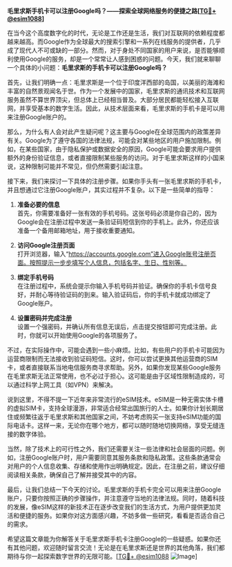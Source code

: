 **毛里求斯手机卡可以注册Google吗？——探索全球网络服务的便捷之路[[TG💪+ @esim1088](https://t.me/s/esim1088)]**

在当今这个高度数字化的时代，无论是工作还是生活，我们对互联网的依赖程度都越来越高。而Google作为全球最大的搜索引擎和一系列在线服务的提供者，几乎成了现代人不可或缺的一部分。然而，对于身处不同国家的用户来说，是否能够顺利使用Google的服务，却是一个常常让人感到困惑的问题。今天，我们就来聊聊一个具体的小问题：**毛里求斯的手机卡可以注册Google吗？**

首先，让我们明确一点：毛里求斯是一个位于印度洋西部的岛国，以美丽的海滩和丰富的自然景观闻名于世。作为一个发展中的国家，毛里求斯的通讯技术和互联网服务虽然不算世界顶尖，但总体上已经相当普及。大部分居民都能轻松接入互联网，并享受基本的数字生活。因此，从技术层面来看，毛里求斯的手机卡是可以用来注册Google账户的。

那么，为什么有人会对此产生疑问呢？这主要与Google在全球范围内的政策差异有关。Google为了遵守各国的法律法规，可能会对某些地区的用户施加限制。例如，在某些国家，由于隐私保护或数据安全的原因，Google可能会要求用户提供额外的身份验证信息，或者直接限制某些服务的访问。对于毛里求斯这样的小国来说，这种限制可能并不常见，但仍然需要引起注意。

接下来，我们来探讨一下具体的注册步骤。如果你手头有一张毛里求斯的手机卡，并且想通过它注册Google账户，其实过程并不复杂。以下是一些简单的指导：

1. **准备必要的信息**  
   首先，你需要准备好一张有效的手机号码。这张号码必须是你自己的，因为Google会在注册过程中发送一条验证码短信到你的手机上。此外，你还应该准备一个备用邮箱地址，用于接收重要通知。

2. **访问Google注册页面**  
   打开浏览器，输入“https://accounts.google.com”进入Google账号注册页面。按照提示一步步填写个人信息，包括名字、生日、性别等。

3. **绑定手机号码**  
   在注册过程中，系统会提示你输入手机号码并验证。确保你的手机卡信号良好，并耐心等待验证码的到来。输入验证码后，你的手机卡就成功绑定了Google账户。

4. **设置密码并完成注册**  
   设置一个强密码，并确认所有信息无误后，点击提交按钮即可完成注册。此时，你就可以开始使用Google的各项服务了。

不过，在实际操作中，可能会遇到一些小麻烦。比如，有些用户的手机卡可能因为运营商限制而无法接收到验证码短信。这时，你可以尝试更换其他运营商的SIM卡，或者直接联系当地电信服务商寻求帮助。另外，如果你发现某些Google服务在毛里求斯无法正常使用，也不必过于担心。这可能是由于区域性限制造成的，可以通过科学上网工具（如VPN）来解决。

说到这里，不得不提一下近年来非常流行的eSIM技术。eSIM是一种无需实体卡槽的虚拟SIM卡，支持全球漫游，非常适合经常出国旅行的人士。如果你计划长期居住或频繁往返于毛里求斯和其他国家之间，不妨考虑购买一张支持eSIM功能的国际电话卡。这样一来，无论你在哪个地方，都可以随时随地切换网络，享受无缝连接的数字体验。

当然，除了技术上的可行性之外，我们还需要关注一些法律和社会层面的问题。例如，注册Google账户时，用户需要同意其服务条款和隐私政策。这些条款通常会对用户的个人信息收集、存储和使用作出明确规定。因此，在注册之前，建议仔细阅读相关条款，确保自己了解并接受其中的内容。

最后，让我们总结一下今天的讨论。毛里求斯的手机卡完全可以用来注册Google账户，只要你按照正确的步骤操作，并注意遵守当地的法律法规。同时，随着科技的发展，像eSIM这样的新技术正在逐步改变我们的生活方式，为用户提供更加灵活和便捷的服务。如果你对这方面感兴趣，不妨多做一些研究，看看是否适合自己的需求。

希望这篇文章能为你解答关于毛里求斯手机卡注册Google的一些疑惑。如果你还有其他问题，欢迎随时留言交流！无论是在毛里求斯还是世界的其他角落，我们都期待与你一起探索数字世界的无限可能。[[TG💪+ @esim1088](https://t.me/s/esim1088) ![Image](https://i.postimg.cc/4NQfJmqS/Snipaste-2025-05-13-00-14-12.png)]